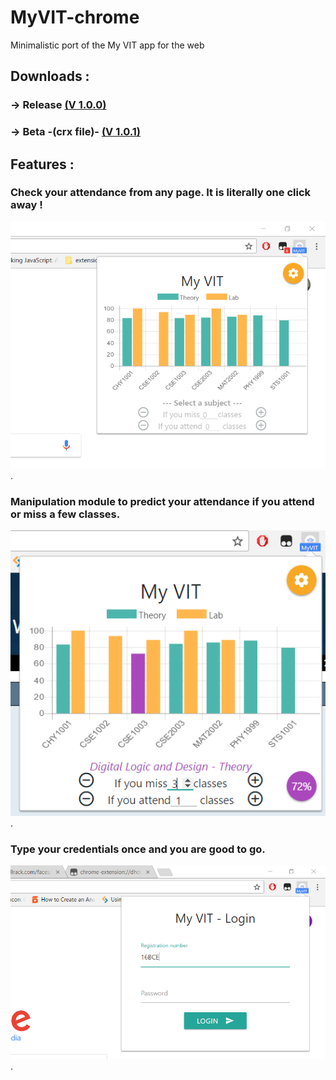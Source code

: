 # MyVIT-chrome
Minimalistic port of the My VIT app for the web
## Downloads :
### -> Release [(V 1.0.0)](https://chrome.google.com/webstore/detail/my-vit/mlfcodpjdcbjmmadjhegigifalklgbnm?hl=en-US)
### -> Beta -(crx file)- [(V 1.0.1)](https://github.com/technophilic/MyVIT-chrome/blob/master/app.crx?raw=true)

## Features :
### Check your attendance from any page. It is literally one click away !
<img src="snips/Capture1.PNG">.
### Manipulation module to predict your attendance if you attend or miss a few classes.
<img src="snips/Capture2.PNG">.
### Type your credentials once and you are good to go.
<img src="snips/Capture3.PNG">.